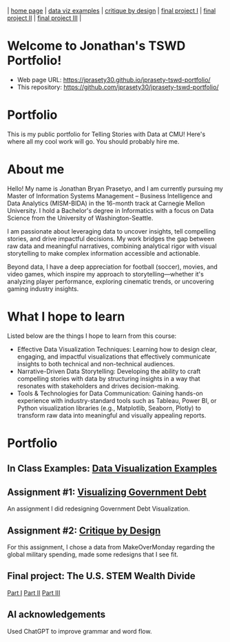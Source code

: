 | [home page](https://jprasety30.github.io/jprasety-tswd-portfolio/) | [data viz examples](dataviz-examples) | [critique by design](critique-by-design) | [final project I](final-project-part-one) | [final project II](final-project-part-two) | [final project III](final-project-part-three) |

# Welcome to Jonathan's TSWD Portfolio!

- Web page URL: https://jprasety30.github.io/jprasety-tswd-portfolio/
- This repository: https://github.com/jprasety30/jprasety-tswd-portfolio/

# Portfolio
This is my public portfolio for Telling Stories with Data at CMU!  Here's where all my cool work will go.  You should probably hire me. 

# About me
Hello! My name is Jonathan Bryan Prasetyo, and I am currently pursuing my Master of Information Systems Management – Business Intelligence and Data Analytics (MISM-BIDA) in the 16-month track at Carnegie Mellon University. I hold a Bachelor's degree in Informatics with a focus on Data Science from the University of Washington-Seattle.

I am passionate about leveraging data to uncover insights, tell compelling stories, and drive impactful decisions. My work bridges the gap between raw data and meaningful narratives, combining analytical rigor with visual storytelling to make complex information accessible and actionable.

Beyond data, I have a deep appreciation for football (soccer), movies, and video games, which inspire my approach to storytelling—whether it's analyzing player performance, exploring cinematic trends, or uncovering gaming industry insights.

# What I hope to learn
Listed below are the things I hope to learn from this course:

- Effective Data Visualization Techniques: Learning how to design clear, engaging, and impactful visualizations that effectively communicate insights to both technical and non-technical audiences.
- Narrative-Driven Data Storytelling: Developing the ability to craft compelling stories with data by structuring insights in a way that resonates with stakeholders and drives decision-making.
- Tools & Technologies for Data Communication: Gaining hands-on experience with industry-standard tools such as Tableau, Power BI, or Python visualization libraries (e.g., Matplotlib, Seaborn, Plotly) to transform raw data into meaningful and visually appealing reports.

# Portfolio

## In Class Examples: [Data Visualization Examples](dataviz-examples)

## Assignment #1: [Visualizing Government Debt](visualizing-government-debt)
An assignment I did redesigning Government Debt Visualization.

## Assignment #2: [Critique by Design](critique-by-design)
For this assignment, I chose a data from MakeOverMonday regarding the global military spending, made some redesigns that I see fit.

## Final project: The U.S. STEM Wealth Divide
[Part I](final-project-part-one)
[Part II](final-project-part-two)
[Part III](final-project-part-three)


## AI acknowledgements
Used ChatGPT to improve grammar and word flow.

